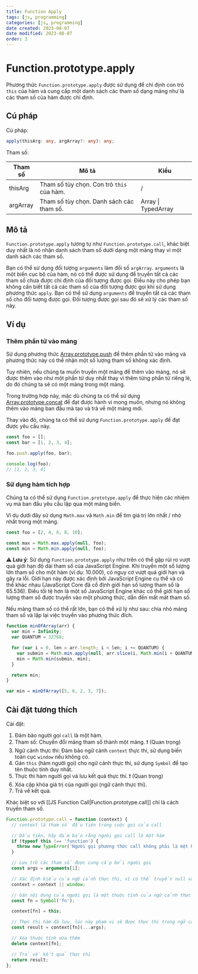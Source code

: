 ```yaml
---
title: Function Apply
tags: [js, programming]
categories: [js, programming]
date created: 2023-08-07
date modified: 2023-08-07
order: 3
---
```


# Function.prototype.apply

Phương thức `Function.prototype.apply` được sử dụng để chỉ định con trỏ `this` của hàm và cung cấp một danh sách các tham số dạng mảng như là các tham số của hàm được chỉ định.

## Cú pháp

Cú pháp:

```ts
apply(thisArg: any, argArray?: any): any;
```

Tham số:

| Tham số    | Mô tả                                       | Kiểu                   |
| ---------- | ------------------------------------------- | ---------------------- |
| thisArg    | Tham số tùy chọn. Con trỏ `this` của hàm.    | /                      |
| argArray   | Tham số tùy chọn. Danh sách các tham số.     | Array \| TypedArray    |

## Mô tả

`Function.prototype.apply` tương tự như `Function.prototype.call`, khác biệt duy nhất là nó nhận danh sách tham số dưới dạng một mảng thay vì một danh sách các tham số.

Bạn có thể sử dụng đối tượng `arguments` làm đối số `argArray`. `arguments` là một biến cục bộ của hàm, nó có thể được sử dụng để truyền tất cả các tham số chưa được chỉ định của đối tượng được gọi. Điều này cho phép bạn không cần biết tất cả các tham số của đối tượng được gọi khi sử dụng phương thức `apply`. Bạn có thể sử dụng `arguments` để truyền tất cả các tham số cho đối tượng được gọi. Đối tượng được gọi sau đó sẽ xử lý các tham số này.

## Ví dụ

### Thêm phần tử vào mảng

Sử dụng phương thức [Array.prototype.push](https://developer.mozilla.org/en-US/docs/Web/JavaScript/Reference/Global_Objects/Array/push) để thêm phần tử vào mảng và phương thức này có thể nhận một số lượng tham số không xác định.

Tuy nhiên, nếu chúng ta muốn truyền một mảng để thêm vào mảng, nó sẽ được thêm vào như một phần tử duy nhất thay vì thêm từng phần tử riêng lẻ, do đó chúng ta sẽ có một mảng trong một mảng.

Trong trường hợp này, mặc dù chúng ta có thể sử dụng [Array.prototype.concat](https://developer.mozilla.org/en-US/docs/Web/JavaScript/Reference/Global_Objects/Array/concat) để đạt được hành vi mong muốn, nhưng nó không thêm vào mảng ban đầu mà tạo và trả về một mảng mới.

Thay vào đó, chúng ta có thể sử dụng `Function.prototype.apply` để đạt được yêu cầu này.

```js
const foo = [];
const bar = [1, 2, 3, 4];

foo.push.apply(foo, bar);

console.log(foo);
// [1, 2, 3, 4]
```

### Sử dụng hàm tích hợp

Chúng ta có thể sử dụng `Function.prototype.apply` để thực hiện các nhiệm vụ mà ban đầu yêu cầu lặp qua một mảng biến.

Ví dụ dưới đây sử dụng `Math.max` và `Math.min` để tìm giá trị lớn nhất / nhỏ nhất trong một mảng.

```js
const foo = [2, 4, 6, 8, 10];

const max = Math.max.apply(null, foo);
const min = Math.min.apply(null, foo);
```

⚠️ **Lưu ý**: Sử dụng `Function.prototype.apply` như trên có thể gặp rủi ro vượt quá giới hạn độ dài tham số của JavaScript Engine. Khi truyền một số lượng lớn tham số cho một hàm (ví dụ: 10.000), có nguy cơ vượt quá giới hạn và gây ra lỗi. Giới hạn này được xác định bởi JavaScript Engine cụ thể và có thể khác nhau (JavaScript Core đã cố định giới hạn số lượng tham số là 65.536). Điều tồi tệ hơn là một số JavaScript Engine khác có thể giới hạn số lượng tham số được truyền vào một phương thức, dẫn đến mất mát tham số.

Nếu mảng tham số có thể rất lớn, bạn có thể xử lý như sau: chia nhỏ mảng tham số và lặp lại việc truyền vào phương thức đích.

```js
function minOfArray(arr) {
  var min = Infinity;
  var QUANTUM = 32768;

  for (var i = 0, len = arr.length; i < len; i += QUANTUM) {
    var submin = Math.min.apply(null, arr.slice(i, Math.min(i + QUANTUM, len)));
    min = Math.min(submin, min);
  }

  return min;
}

var min = minOfArray([5, 6, 2, 3, 7]);
```

## Cài đặt tương thích

Cài đặt:

1. Đảm bảo người gọi `call` là một hàm.
2. Tham số: Chuyển đổi mảng tham số thành một mảng. ❗️ (Quan trọng)
3. Ngữ cảnh thực thi: Đảm bảo ngữ cảnh `context` thực thi, sử dụng biến toàn cục `window` nếu không có.
4. Gán `this` (hàm người gọi) cho ngữ cảnh thực thi, sử dụng `Symbol` để tạo tên thuộc tính duy nhất.
5. Thực thi hàm người gọi và lưu kết quả thực thi. ❗️ (Quan trọng)
6. Xóa cặp khóa giá trị của người gọi (ngữ cảnh thực thi).
7. Trả về kết quả.

Khác biệt so với [[JS Function Call|Function.prototype.call]] chỉ là cách truyền tham số.

```js
Function.prototype.call = function (context) {
  // context là tham số đầu tiên trong cuộc gọi của call

  // Đầu tiên, hãy đảm bảo rằng người gọi call là một hàm
  if (typeof this !== 'function') {
    throw new TypeError('Người gọi phương thức call không phải là một hàm.');
  }

  // Lưu trữ các tham số được cung cấp bởi người gọi
  const args = arguments[1];

  // Xác định kiểu của ngữ cảnh thực thi, vì có thể truyền null và undefined
  context = context || window;

  // Gán nội dung của người gọi là một thuộc tính của ngữ cảnh thực thi, để đảm bảo không xung đột với các khóa trong ngữ cảnh thực thi
  const fn = Symbol('fn');

  context[fn] = this;

  // Thực thi hàm đã lưu, lúc này phạm vi sẽ được thực thi trong ngữ cảnh của đối tượng gọi, thay đổi con trỏ `this`
  const result = context[fn](...args);

  // Xóa thuộc tính vừa thêm
  delete context[fn];

  // Trả về kết quả thực thi
  return result;
};
```
